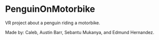 # PenguinOnMotorbike
VR project about a penguin riding a motorbike.

Made by:
Caleb, Austin Barr, Sebantu Mukanya, and Edmund Hernandez.
